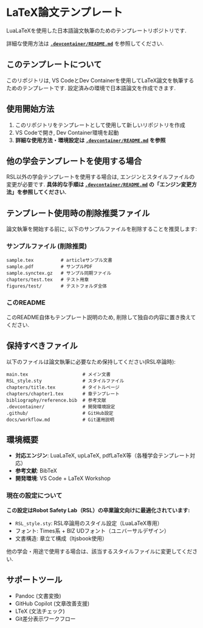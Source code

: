 # LaTeX論文テンプレート

LuaLaTeXを使用した日本語論文執筆のためのテンプレートリポジトリです.

詳細な使用方法は [**`.devcontainer/README.md`**](.devcontainer/README.md) を参照してください.

## このテンプレートについて

このリポジトリは, VS CodeとDev Containerを使用してLaTeX論文を執筆するためのテンプレートです. 設定済みの環境で日本語論文を作成できます.

## 使用開始方法

1. このリポジトリをテンプレートとして使用して新しいリポジトリを作成
2. VS Codeで開き, Dev Container環境を起動
3. **詳細な使用方法・環境設定は [`.devcontainer/README.md`](.devcontainer/README.md) を参照**

## 他の学会テンプレートを使用する場合

RSL以外の学会テンプレートを使用する場合は, エンジンとスタイルファイルの変更が必要です.
**具体的な手順は [`.devcontainer/README.md`](.devcontainer/README.md) の「エンジン変更方法」を参照してください.**

## テンプレート使用時の削除推奨ファイル

論文執筆を開始する前に, 以下のサンプルファイルを削除することを推奨します:

### サンプルファイル (削除推奨)

```text
sample.tex          # articleサンプル文書
sample.pdf          # サンプルPDF
sample.synctex.gz   # サンプル同期ファイル
chapters/test.tex   # テスト用章
figures/test/       # テストフォルダ全体
```

### このREADME

このREADME自体もテンプレート説明のため, 削除して独自の内容に置き換えてください.

## 保持すべきファイル

以下のファイルは論文執筆に必要なため保持してください(RSL卒論時):

```text
main.tex                    # メイン文書
RSL_style.sty               # スタイルファイル
chapters/title.tex          # タイトルページ
chapters/chapter1.tex       # 章テンプレート
bibliography/reference.bib  # 参考文献
.devcontainer/              # 開発環境設定
.github/                    # GitHub設定
docs/workflow.md            # Git運用説明
```

## 環境概要

* **対応エンジン**: LuaLaTeX, upLaTeX, pdfLaTeX等（各種学会テンプレート対応）
* **参考文献**: BibTeX
* **開発環境**: VS Code + LaTeX Workshop

### 現在の設定について

**この設定はRobot Safety Lab（RSL）の卒業論文向けに最適化されています:**

* `RSL_style.sty`: RSL卒論用のスタイル設定（LuaLaTeX専用）
* フォント: Times系 + BIZ UDフォント（ユニバーサルデザイン）
* 文書構造: 章立て構成（ltjsbook使用）

他の学会・用途で使用する場合は、該当するスタイルファイルに変更してください.

## サポートツール

* Pandoc (文書変換)
* GitHub Copilot (文章改善支援)
* LTeX (文法チェック)
* Git差分表示ワークフロー
